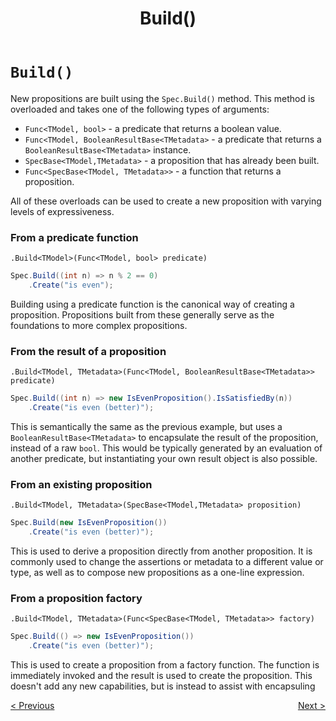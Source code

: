 ﻿---
title: Build()
---
# `Build()`

New propositions are built using the `Spec.Build()` method.
This method is overloaded and takes one of the following types of arguments:
* `Func<TModel, bool>` - a predicate that returns a boolean value.
* `Func<TModel, BooleanResultBase<TMetadata>` - a predicate that returns a `BooleanResultBase<TMetadata>` instance.
* `SpecBase<TModel,TMetadata>` - a proposition that has already been built.
* `Func<SpecBase<TModel, TMetadata>>` - a function that returns a proposition.

All of these overloads can be used to create a new proposition with varying levels of expressiveness.

### From a predicate function

`.Build<TModel>(Func<TModel, bool> predicate)`

```csharp
Spec.Build((int n) => n % 2 == 0) 
    .Create("is even"); 
```

Building using a predicate function is the canonical way of creating a proposition.
Propositions built from these generally serve as the foundations to more complex propositions.

### From the result of a proposition

`.Build<TModel, TMetadata>(Func<TModel, BooleanResultBase<TMetadata>> predicate)`

```csharp
Spec.Build((int n) => new IsEvenProposition().IsSatisfiedBy(n))
    .Create("is even (better)");
```

This is semantically the same as the previous example, but uses a `BooleanResultBase<TMetadata>` to encapsulate the
result of the proposition, instead of a raw `bool`.
This would be typically generated by an evaluation of another predicate, but instantiating your own result object is 
also possible.

### From an existing proposition

`.Build<TModel, TMetadata>(SpecBase<TModel,TMetadata> proposition)`

```csharp
Spec.Build(new IsEvenProposition())
    .Create("is even (better)");
```
This is used to derive a proposition directly from another proposition.  It is commonly used to change the
assertions or metadata to a different value or type, as well as to compose new propositions as a one-line expression.

### From a proposition factory

`.Build<TModel, TMetadata>(Func<SpecBase<TModel, TMetadata>> factory)`

```csharp
Spec.Build(() => new IsEvenProposition())
    .Create("is even (better)");
```

This is used to create a proposition from a factory function.
The function is immediately invoked and the result is used to create the proposition.
This doesn't add any new capabilities, but is instead to assist with encapsuling 

<div style="display: flex; justify-content: space-between">
    <a href="./Spec.html">&lt; Previous</a>
    <a href="./As.html">Next &gt;</a>
</div>
